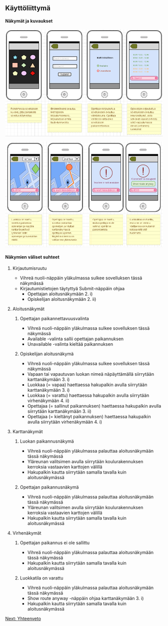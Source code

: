 ## Käyttöliittymä

#### Näkymät ja kuvaukset

![kayttoliittyma](käyttöliittymä_1.png)

![kayttoliittyma](käyttöliittymä_2.png)

#### Näkymien väliset suhteet

1. Kirjautumisruutu </br>
	* Vihreä nuoli-näppäin yläkulmassa sulkee sovelluksen tässä näkymässä
	* Kirjautumistietojen täytyttyä Submit-näppäin ohjaa
		* Opettajan aloitusnäkymään 2. i)
		* Opiskelijan aloitusnäkymään 2. ii)

2. Aloitusnäkymät </br>
	1. Opettajan paikannettavuusvalinta
		* Vihreä nuoli-näppäin yläkulmassa sulkee sovelluksen tässä näkymässä
		* Available -valinta sallii opettajan paikannuksen
		* Unavailable -valinta kieltää paikannuksen

	2. Opiskelijan aloitusnäkymä </br>
		* Vihreä nuoli-näppäin yläkulmassa sulkee sovelluksen tässä näkymässä 
		* Vapaan tai vapautuvan luokan nimeä näpäyttämällä siirrytään karttanäkymään 3. i)
		* Luokkaa (= vapaa) haettaessa hakupalkin avulla siirrytään karttanäkymään 3. i)
		* Luokkaa (= varattu) haettaessa hakupalkin avulla siirrytään virhenäkymään 4. ii)
		* Opettajaa (= sallinut paikannuksen) haettaessa hakupalkin avulla siirrytään karttanäkymään 3. ii)
		* Opettajaa (= kieltänyt paikannuksen) haettaessa hakupalkin avulla siirrytään virhenäkymään 4. i)

3. Karttanäkymät </br>
	1. Luokan paikannusnäkymä </br>
		* Vihreä nuoli-näppäin yläkulmassa palauttaa aloitusnäkymään tässä näkymässä 
		* Yläreunan valitsimen avulla siirrytään koulurakennuksen kerroksia vastaavien karttojen välillä
		* Hakupalkin kautta siirrytään samalla tavalla kuin aloitusnäkymässä

	2. Opettajan paikannusnäkymä </br>
		* Vihreä nuoli-näppäin yläkulmassa palauttaa aloitusnäkymään tässä näkymässä
		* Yläreunan valitsimen avulla siirrytään koulurakennuksen kerroksia vastaavien karttojen välillä
		* Hakupalkin kautta siirrytään samalla tavalla kuin aloitusnäkymässä

4. Virhenäkymät </br>
	1. Opettajan paikannus ei ole sallittu </br>
		* Vihreä nuoli-näppäin yläkulmassa palauttaa aloitusnäkymään tässä näkymässä
		* Hakupalkin kautta siirrytään samalla tavalla kuin aloitusnäkymässä

	2. Luokkatila on varattu </br>
		* Vihreä nuoli-näppäin yläkulmassa palauttaa aloitusnäkymään tässä näkymässä
		* Show route anyway -näppäin ohjaa karttanäkymään 3. i)
		* Hakupalkin kautta siirrytään samalla tavalla kuin aloitusnäkymässä

[Next: Yhteenveto](https://github.com/sannakas/ohjelmistotuotanto_2014_rakenne/blob/master/7_yhteenveto.md)

